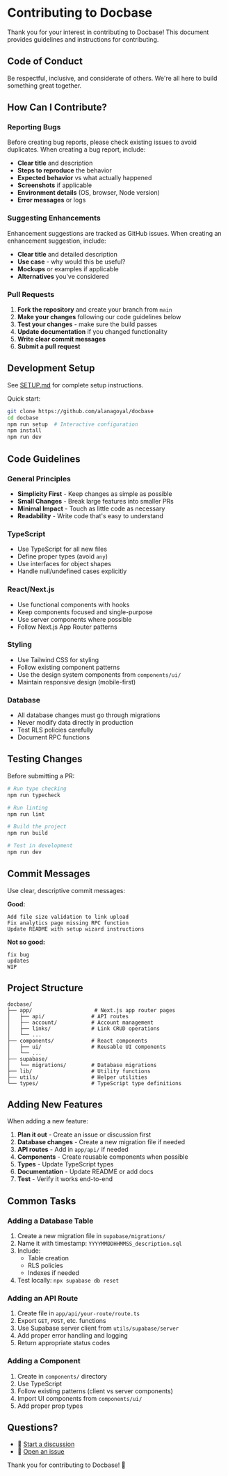 # Contributing to Docbase

Thank you for your interest in contributing to Docbase! This document provides guidelines and instructions for contributing.

## Code of Conduct

Be respectful, inclusive, and considerate of others. We're all here to build something great together.

## How Can I Contribute?

### Reporting Bugs

Before creating bug reports, please check existing issues to avoid duplicates. When creating a bug report, include:

- **Clear title** and description
- **Steps to reproduce** the behavior
- **Expected behavior** vs what actually happened
- **Screenshots** if applicable
- **Environment details** (OS, browser, Node version)
- **Error messages** or logs

### Suggesting Enhancements

Enhancement suggestions are tracked as GitHub issues. When creating an enhancement suggestion, include:

- **Clear title** and detailed description
- **Use case** - why would this be useful?
- **Mockups** or examples if applicable
- **Alternatives** you've considered

### Pull Requests

1. **Fork the repository** and create your branch from `main`
2. **Make your changes** following our code guidelines below
3. **Test your changes** - make sure the build passes
4. **Update documentation** if you changed functionality
5. **Write clear commit messages**
6. **Submit a pull request**

## Development Setup

See [SETUP.md](SETUP.md) for complete setup instructions.

Quick start:

```bash
git clone https://github.com/alanagoyal/docbase
cd docbase
npm run setup  # Interactive configuration
npm install
npm run dev
```

## Code Guidelines

### General Principles

- **Simplicity First** - Keep changes as simple as possible
- **Small Changes** - Break large features into smaller PRs
- **Minimal Impact** - Touch as little code as necessary
- **Readability** - Write code that's easy to understand

### TypeScript

- Use TypeScript for all new files
- Define proper types (avoid `any`)
- Use interfaces for object shapes
- Handle null/undefined cases explicitly

### React/Next.js

- Use functional components with hooks
- Keep components focused and single-purpose
- Use server components where possible
- Follow Next.js App Router patterns

### Styling

- Use Tailwind CSS for styling
- Follow existing component patterns
- Use the design system components from `components/ui/`
- Maintain responsive design (mobile-first)

### Database

- All database changes must go through migrations
- Never modify data directly in production
- Test RLS policies carefully
- Document RPC functions

## Testing Changes

Before submitting a PR:

```bash
# Run type checking
npm run typecheck

# Run linting
npm run lint

# Build the project
npm run build

# Test in development
npm run dev
```

## Commit Messages

Use clear, descriptive commit messages:

**Good:**

```
Add file size validation to link upload
Fix analytics page missing RPC function
Update README with setup wizard instructions
```

**Not so good:**

```
fix bug
updates
WIP
```

## Project Structure

```
docbase/
├── app/                    # Next.js app router pages
│   ├── api/               # API routes
│   ├── account/           # Account management
│   ├── links/             # Link CRUD operations
│   └── ...
├── components/            # React components
│   ├── ui/                # Reusable UI components
│   └── ...
├── supabase/
│   └── migrations/        # Database migrations
├── lib/                   # Utility functions
├── utils/                 # Helper utilities
└── types/                 # TypeScript type definitions
```

## Adding New Features

When adding a new feature:

1. **Plan it out** - Create an issue or discussion first
2. **Database changes** - Create a new migration file if needed
3. **API routes** - Add in `app/api/` if needed
4. **Components** - Create reusable components when possible
5. **Types** - Update TypeScript types
6. **Documentation** - Update README or add docs
7. **Test** - Verify it works end-to-end

## Common Tasks

### Adding a Database Table

1. Create a new migration file in `supabase/migrations/`
2. Name it with timestamp: `YYYYMMDDHHMMSS_description.sql`
3. Include:
   - Table creation
   - RLS policies
   - Indexes if needed
4. Test locally: `npx supabase db reset`

### Adding an API Route

1. Create file in `app/api/your-route/route.ts`
2. Export `GET`, `POST`, etc. functions
3. Use Supabase server client from `utils/supabase/server`
4. Add proper error handling and logging
5. Return appropriate status codes

### Adding a Component

1. Create in `components/` directory
2. Use TypeScript
3. Follow existing patterns (client vs server components)
4. Import UI components from `components/ui/`
5. Add proper prop types

## Questions?

- 💬 [Start a discussion](https://github.com/alanagoyal/docbase/discussions)
- 🐛 [Open an issue](https://github.com/alanagoyal/docbase/issues)

Thank you for contributing to Docbase! 🎉

